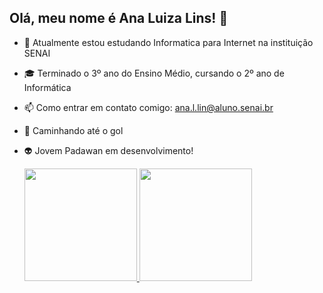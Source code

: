 ## Olá, meu nome é Ana Luiza Lins! 👋

- 🔭 Atualmente estou estudando Informatica para Internet na instituição SENAI
- 🎓 Terminado o 3º ano do Ensino Médio, cursando o 2º ano de Informática
- 📫 Como entrar em contato comigo: ana.l.lin@aluno.senai.br 
- 🎯 Caminhando até o gol
- 👽 Jovem Padawan em desenvolvimento!

  <div>
  <a href="https://github.com/AnaLuizaLins">
    <img height="180em" src="https://github-readme-stats.vercel.app/api?username=AnaLuizaLins&show_icons=true&theme=dracula&include_all_commits=true&count_private=true"/>
    <img height="180em" src="https://github-readme-stats.vercel.app/api/top-langs/?username=AnaLuizaLins&layout=compact&langs_count=16&theme=dracula"/>
  </a>
</div>
